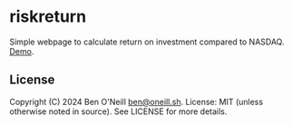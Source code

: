 # riskreturn

Simple webpage to calculate return on investment compared to NASDAQ.
[Demo](https://oneill.sh/apps/riskreturn/).

## License

Copyright (C) 2024 Ben O'Neill <ben@oneill.sh>. License: MIT
(unless otherwise noted in source). See LICENSE for more details.

